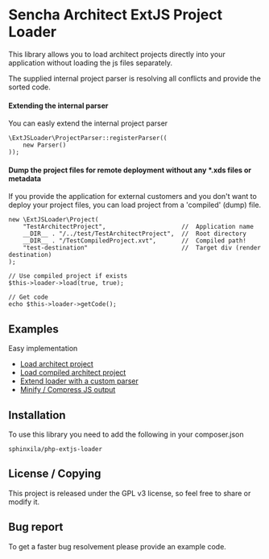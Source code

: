 # Sencha Architect ExtJS Project Loader #

This library allows you to load architect projects directly into your application without
loading the js files separately. 

The supplied internal project parser is resolving
all conflicts and provide the sorted code.


#### Extending the internal parser ####
You can easly extend the internal project parser

    \ExtJSLoader\ProjectParser::registerParser((
        new Parser()
    ));

#### Dump the project files for remote deployment without any *.xds files or metadata ####
If you provide the application for external customers and you don't want to deploy your project files, you can 
load  project from a 'compiled' (dump) file.

    new \ExtJSLoader\Project(
        "TestArchitectProject",                     //  Application name
        __DIR__ . "/../test/TestArchitectProject",  //  Root directory
        __DIR__ . "/TestCompiledProject.xvt",       //  Compiled path!
        "test-destination"                          //  Target div (render destination)
    );

    // Use compiled project if exists
    $this->loader->load(true, true);
    
    // Get code
    echo $this->loader->getCode();

## Examples ##
Easy implementation
- [Load architect project](example/TestProject.php)
- [Load compiled architect project](example/TestCompiledProject.php)
- [Extend loader with a custom parser](example/TestExtendedParserProject.php)
- [Minify / Compress JS output](example/TestCompressedProject.php)

## Installation ##
To use this library you need to add the following in your composer.json

    sphinxila/php-extjs-loader

## License / Copying ##

This project is released under the GPL v3 license, so feel free to share
or modify it.

## Bug report ##
To get a faster bug resolvement please provide an example code.